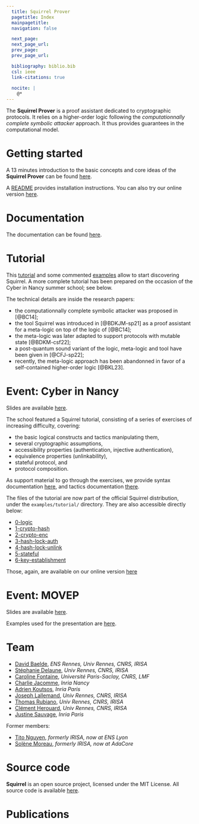```yaml
---
  title: Squirrel Prover
  pagetitle: Index
  mainpagetitle:
  navigation: false

  next_page:
  next_page_url:
  prev_page:
  prev_page_url:

  bibliography: biblio.bib
  csl: ieee
  link-citations: true
 
  nocite: |
    @*
---
```


The **Squirrel Prover** is a proof assistant dedicated to
cryptographic protocols.
It relies on a higher-order logic
following the *computationnally complete symbolic attacker* approach.
It thus provides guarantees in the computational model.

# Getting started

A 13 minutes introduction to the basic concepts and core ideas of the **Squirrel Prover** can be found [here](https://www.youtube.com/watch?v=n-s_lGe44EM).

A [README](https://github.com/squirrel-prover/squirrel-prover/#readme)
provides installation instructions.
You can also try our online version
[here](https://squirrel-prover.github.io/jsquirrel/?open=0-logic.sp).

# Documentation

The documentation can be found
[here](https://squirrel-prover.github.io/documentation/).

# Tutorial

This [tutorial](https://squirrel-prover.github.io/documentation/tutorial.html) and some commented [examples](examples.html) allow to start discovering Squirrel.
A more complete tutorial has been prepared on the occasion of the
Cyber in Nancy summer school; see below.

The technical details are inside the research papers:

* the computationnally complete symbolic attacker was proposed in [@BC14];
* the tool Squirrel was introduced in [@BDKJM-sp21] as a proof assistant for
a meta-logic on top of the logic of [@BC14];
* the meta-logic was later adapted
  to support protocols with mutable state [@BDKM-csf22];
* a post-quantum sound variant of the logic, meta-logic and tool have been
  given in [@CFJ-sp22];
* recently, the meta-logic approach has been abandonned in favor of
  a self-contained higher-order logic [@BKL23].

# Event: Cyber in Nancy

Slides are available [here](nancy22.pdf).

The school featured a Squirrel tutorial, consisting of a series of
exercises of increasing difficulty, covering:

* the basic logical constructs and tactics manipulating them,
* several cryptographic assumptions,
* accessibility properties (authentication, injective authentication),
* equivalence properties (unlinkability),
* stateful protocol, and
* protocol composition.

As support material to go through the exercises, we provide
syntax documentation [here](doc-nancy.html),
and tactics documentation [there](tactics.html).

The files of the tutorial are now part of the official Squirrel
distribution, under the `examples/tutorial/` directory.
They are also accessible directly below:

- [0-logic](files/0-logic.sp)
- [1-crypto-hash](files/1-crypto-hash.sp)
- [2-crypto-enc](files/2-crypto-enc.sp)
- [3-hash-lock-auth](files/3-hash-lock-auth.sp)
- [4-hash-lock-unlink](files/4-hash-lock-unlink.sp)
- [5-stateful](files/5-stateful.sp)
- [6-key-establishment](files/6-key-establishment.sp)

Those, again, are available on our online version [here](https://squirrel-prover.github.io/jsquirrel/?open=0-logic.sp)

# Event: MOVEP

Slides are available [here](movep.pdf).

Examples used for the presentation are [here](examples.html).

# Team

 * [David Baelde](http://www.lsv.fr/~baelde/), _ENS Rennes, Univ Rennes, CNRS, IRISA_
 * [Stéphanie Delaune](http://people.irisa.fr/Stephanie.Delaune/), _Univ Rennes, CNRS, IRISA_
 * [Caroline Fontaine](http://www.lsv.fr/~fontaine/index.html.fr), _Université Paris-Saclay, CNRS, LMF_
 * [Charlie Jacomme](https://charlie.jacomme.fr), _Inria Nancy_
 * [Adrien Koutsos](https://adrienkoutsos.fr/), _Inria Paris_
 * [Joseph Lallemand](https://people.irisa.fr/Joseph.Lallemand/), _Univ Rennes, CNRS, IRISA_
 * [Thomas Rubiano](https://people.irisa.fr/Thomas.Rubiano/), _Univ Rennes, CNRS, IRISA_
 * [Clément Herouard](https://people.irisa.fr/Clement.Herouard/), _Univ Rennes, CNRS, IRISA_
 * [Justine Sauvage](https://fr.linkedin.com/in/justine-sauvage-a05b35179), _Inria Paris_

Former members:

 * [Tito Nguyen](https://nguyentito.eu/), _formerly IRISA, now at ENS Lyon_
 * [Solène Moreau](https://pages.saclay.inria.fr/toccata/solene.moreau/), _formerly IRISA, now at AdaCore_


# Source code

**Squirrel** is an open source project, licensed under the MIT
License. All source code is available
[here](https://github.com/squirrel-prover/squirrel-prover/).

# Publications
